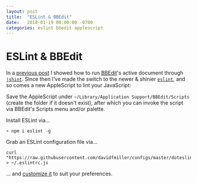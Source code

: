 ```yaml
---
layout: post
title:  "ESLint & BBEdit"
date:   2018-01-19 00:00:00 -0700
categories: eslint bbedit applescript
---
```


# ESLint & BBEdit

In a [previous post](/blog/jshint/bbedit/applescript/2017/04/26/jshint-bbedit.html) I showed how to run [BBEdit]((https://www.barebones.com/products/bbedit/))'s active document through [`jshint`](http://jshint.com). Since then I've made the switch to the newer & shinier [`eslint`](https://eslint.org), and so comes a new AppleScript to lint your JavaScript:

<script src="https://gist.github.com/davidfmiller/436c5e60a9a98f6adc31ce1ee008f332.js"></script>

Save the AppleScript under `~/Library/Application Support/BBEdit/Scripts` (create the folder if it doesn't exist), after which you can invoke the script via BBEdit's Scripts menu and/or palette.


Install ESLint via...

```
⚡ npm i eslint -g
```

Grab an ESLint configuration file via...

```
curl "https://raw.githubusercontent.com/davidfmiller/configs/master/doteslintrc.js" > ~/.eslintrc.js
```

... and [customize it](https://eslint.org/docs/rules/) to suit your preferences.
